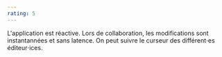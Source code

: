 ```yaml
---
rating: 5
---
```


L'application est réactive. Lors de collaboration, les modifications sont instantannées et sans latence. On peut suivre le curseur des différent⋅es éditeur⋅ices.
